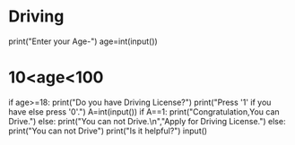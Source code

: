 # Driving
print("Enter your Age-")
age=int(input())
# 10<age<100
if age>=18:
    print("Do you have Driving License?")
    print("Press '1' if you have else press '0'.")
    A=int(input())
    if A==1:
        print("Congratulation,You can Drive.")
    else:
        print("You can not Drive.\n","Apply for Driving License.")
else:
    print("You can not Drive")
print("Is it helpful?")
input()
